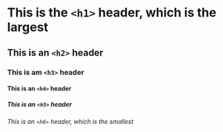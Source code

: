# This is the `<h1>` header, which is the largest
## This is an `<h2>` header
### This is am `<h3>` header
#### This is an `<h4>` header
##### This is an `<h5>` header
###### This is an `<h6>` header, which is the smallest 
